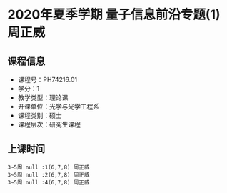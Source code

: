 # 2020年夏季学期 量子信息前沿专题(1) 周正威






## 课程信息

- 课程号：PH74216.01
- 学分：1
- 教学类型：理论课
- 开课单位：光学与光学工程系
- 课程类别：硕士
- 课程层次：研究生课程

## 上课时间

```
3~5周 null :1(6,7,8) 周正威
3~5周 null :2(6,7,8) 周正威
3~5周 null :4(6,7,8) 周正威
```

